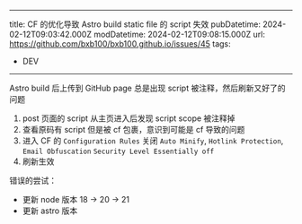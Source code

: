 
---
title: CF 的优化导致 Astro build static file 的 script 失效
pubDatetime: 2024-02-12T09:03:42.000Z
modDatetime: 2024-02-12T09:08:15.000Z
url: https://github.com/bxb100/bxb100.github.io/issues/45
tags:
  - DEV

---

Astro build 后上传到 GitHub page 总是出现 script 被注释，然后刷新又好了的问题

1. post 页面的 script 从主页进入后发现 script scope 被注释掉
2. 查看原码有 script 但是被 cf 包裹，意识到可能是 cf 导致的问题
3. 进入 CF 的 `Configuration Rules` 关闭 `Auto Minify`, `Hotlink Protection`, `Email Obfuscation` `Security Level Essentially off`
4. 刷新生效

错误的尝试：
- 更新 node 版本 18 -> 20 -> 21
- 更新 astro 版本
